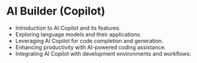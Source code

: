 # AI Builder (Copilot)

   - Introduction to AI Copilot and its features.
   - Exploring language models and their applications.
   - Leveraging AI Copilot for code completion and generation.
   - Enhancing productivity with AI-powered coding assistance.
   - Integrating AI Copilot with development environments and workflows.